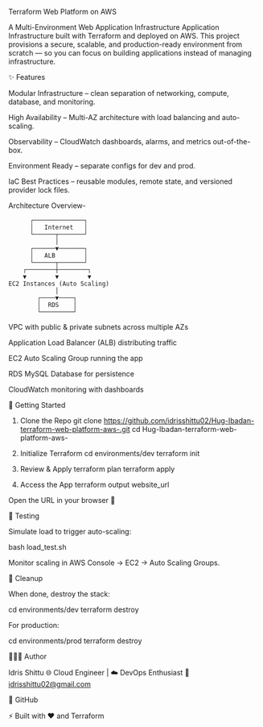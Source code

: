 Terraform Web Platform on AWS

 A Multi-Environment Web Application Infrastructure Application Infrastructure built with Terraform and deployed on AWS.
This project provisions a secure, scalable, and production-ready environment from scratch — so you can focus on building applications instead of managing infrastructure.

✨ Features

Modular Infrastructure – clean separation of networking, compute, database, and monitoring.

High Availability – Multi-AZ architecture with load balancing and auto-scaling.

Observability – CloudWatch dashboards, alarms, and metrics out-of-the-box.

Environment Ready – separate configs for dev and prod.

IaC Best Practices – reusable modules, remote state, and versioned provider lock files.

Architecture Overview-

          ┌──────────────┐
          │   Internet   │
          └──────┬───────┘
                 │
          ┌──────▼───────┐
          │   ALB        │
          └──────┬───────┘
        ┌────────┼────────┐
        ▼        ▼        ▼
    EC2 Instances (Auto Scaling)
                 │
            ┌────▼────┐
            │  RDS    │
            └─────────┘


VPC with public & private subnets across multiple AZs

Application Load Balancer (ALB) distributing traffic

EC2 Auto Scaling Group running the app

RDS MySQL Database for persistence

CloudWatch monitoring with dashboards

🚀 Getting Started
1. Clone the Repo
git clone https://github.com/idrisshittu02/Hug-Ibadan-terraform-web-platform-aws-.git
cd Hug-Ibadan-terraform-web-platform-aws-

2. Initialize Terraform
cd environments/dev
terraform init

3. Review & Apply
terraform plan
terraform apply

4. Access the App
terraform output website_url


Open the URL in your browser 🎉

🧪 Testing

Simulate load to trigger auto-scaling:

bash load_test.sh


Monitor scaling in AWS Console → EC2 → Auto Scaling Groups.

🛑 Cleanup

When done, destroy the stack:

cd environments/dev
terraform destroy


For production:

cd environments/prod
terraform destroy

👨🏽‍💻 Author

Idris Shittu
🌐 Cloud Engineer | ☁️ DevOps Enthusiast
📩 idrisshittu02@gmail.com

🐙 GitHub

⚡ Built with ❤️ and Terraform


